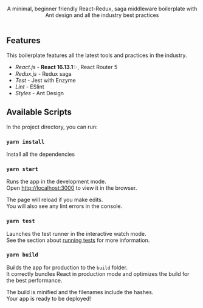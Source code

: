 
<br />

<div align="center">A minimal, beginner friendly React-Redux, saga middleware boilerplate with Ant design and all the industry best practices</div>

<br />

## Features

This boilerplate features all the latest tools and practices in the industry.

- _React.js_ - **React 16.13.1**✨, React Router 5
- _Redux.js_ - Redux saga
- _Test_ - Jest with Enzyme
- _Lint_ - ESlint
- _Styles_ - Ant Design

## Available Scripts

In the project directory, you can run:

### `yarn install`

Install all the dependencies

### `yarn start`

Runs the app in the development mode.<br />
Open [http://localhost:3000](http://localhost:3000) to view it in the browser.

The page will reload if you make edits.<br />
You will also see any lint errors in the console.

### `yarn test`

Launches the test runner in the interactive watch mode.<br />
See the section about [running tests](https://facebook.github.io/create-react-app/docs/running-tests) for more information.

### `yarn build`

Builds the app for production to the `build` folder.<br />
It correctly bundles React in production mode and optimizes the build for the best performance.

The build is minified and the filenames include the hashes.<br />
Your app is ready to be deployed!
